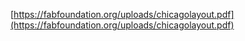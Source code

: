 
[https://fabfoundation.org/uploads/chicagolayout.pdf](https://fabfoundation.org/uploads/chicagolayout.pdf)
